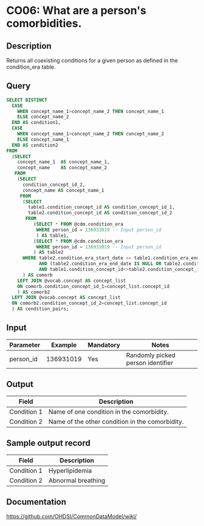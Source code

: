 <!---
Group:condition occurrence
Name:CO06 What are a person's comorbidities.
Author:Patrick Ryan
CDM Version: 5.3
-->

# CO06: What are a person's comorbidities.

## Description
Returns all coexisting conditions for a given person as defined in the condition_era table.

## Query
```sql
SELECT DISTINCT
  CASE 
    WHEN concept_name_1>concept_name_2 THEN concept_name_1 
    ELSE concept_name_2 
  END AS condition1,
  CASE 
    WHEN concept_name_1>concept_name_2 THEN concept_name_2 
    ELSE concept_name_1 
  END AS condition2
FROM 
  (SELECT
    concept_name_1  AS concept_name_1,
    concept_name    AS concept_name_2
   FROM 
    (SELECT
      condition_concept_id_2,
      concept_name AS concept_name_1
     FROM 
      (SELECT
        table1.condition_concept_id AS condition_concept_id_1,
        table2.condition_concept_id AS condition_concept_id_2
       FROM
          (SELECT * FROM @cdm.condition_era 
           WHERE person_id = 136931019 -- Input person_id
           ) AS table1,
          (SELECT * FROM @cdm.condition_era 
           WHERE person_id = 136931019 -- Input person_id
          ) AS table2
      WHERE table2.condition_era_start_date <= table1.condition_era_end_date 
            AND (table2.condition_era_end_date IS NULL OR table2.condition_era_end_date >= table1.condition_era_start_date) 
            AND table1.condition_concept_id<>table2.condition_concept_id
      ) AS comorb
    LEFT JOIN @vocab.concept AS concept_list 
    ON comorb.condition_concept_id_1=concept_list.concept_id
    ) AS comorb2
  LEFT JOIN @vocab.concept AS concept_list 
  ON comorb2.condition_concept_id_2=concept_list.concept_id
  ) AS condition_pairs;
```

## Input

| Parameter |  Example |  Mandatory |  Notes |
| --- | --- | --- | --- |
| person_id | 136931019 | Yes | Randomly picked person identifier |

## Output

|  Field |  Description |
| --- | --- |
| Condition 1 | Name of one condition in the comorbidity. |
| Condition 2 | Name of the other condition in the comorbidity. |

## Sample output record

|  Field |  Description |
| --- | --- |
| Condition 1 | Hyperlipidemia |
| Condition 2 | Abnormal breathing |


## Documentation
https://github.com/OHDSI/CommonDataModel/wiki/
